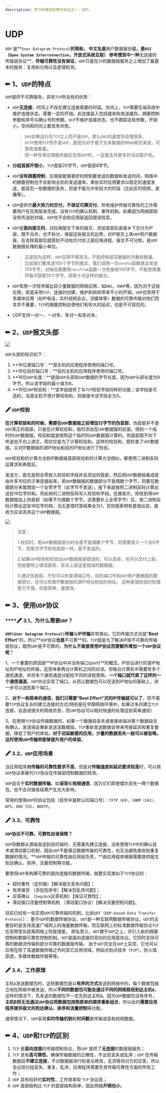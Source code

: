 ```yaml
---
description: 学习传输层的两大协议之一：UDP。
---
```


# UDP

 `UDP` 是**`User Datagram Protocol`**的简称， 中文名是**用户数据报协**议，是`OSI`（`Open System Interconnection`，开放式系统互联） 参考模型中一种**无连接的传输层协议**，**传输可靠性没有保证**。`UDP`只是在`IP`的数据报服务之上增加了最基本的服务：复用和分用以及差错检测。

## ✏ 1、`UDP`的特点

`UDP`提供不可靠服务，具有`TCP`所没有的优势：

* `UDP`**无连接**，时间上不存在建立连接需要的时延。空间上，`TCP`需要在端系统中维护连接状态，需要一定的开销。此连接装入包括接收和发送缓存，拥塞控制参数和序号与确认号的参数。`UCP`不维护连接状态，也不跟踪这些参数，开销小。空间和时间上都具有优势。

  > `DNS`如果运行在`TCP`之上而不是`UDP`，那么`DNS`的速度将会慢很多。  
  > `HTTP`使用`TCP`而不是`UDP`，是因为对于基于文本数据的Web网页来说，可靠性很重要。  
  > 同一种专用应用服务器在支持`UDP`时，一定能支持更多的活动客户机。

* **分组首部开销小**，`TCP`首部20字节，`UDP`首部8字节。
* `UDP`**没有拥塞控制**，应用层能够更好的控制要发送的数据和发送时间，网络中的拥塞控制也不会影响主机的发送速率。某些实时应用要求以稳定的速度发送，能容忍一些数据的丢失，但是不能允许有较大的时延（比如实时视频，直播等）。
* `UDP`提供尽**最大努力的交付，不保证可靠交付**。所有维护传输可靠性的工作需要用户在应用层来完成。没有`TCP`的确认机制、重传机制。如果因为网络原因没有传送到对端，`UDP`也不会给应用层返回错误信息。
* `UDP`是**面向报文的**，对应用层交下来的报文，添加首部后直接乡下交付为IP层，既不合并，也不拆分，保留这些报文的边界。对IP层交上来`UDP`用户数据报，在去除首部后就原封不动地交付给上层应用进程，报文不可分割，是`UDP`数据报处理的最小单位。
* > 正是因为这样，`UDP`显得不够灵活，不能控制读写数据的次数和数量。比如我们要发送100个字节的报文，我们调用一次`sendto`函数就会发送100字节，对端也需要用`recvfrom`函数一次性接收100字节，不能使用循环每次获取10个字节，获取十次这样的做法。
* `UDP`常用一次性传输比较少量数据的网络应用，如`DNS`，`SNMP`等，因为对于这些应用，若是采用`TCP`，连接的创建，维护和拆除带来不小的开销。`UDP`也常用于多媒体应用（如IP电话，实时视频会议，流媒体等）数据的可靠传输对他们而言并不重要，`TCP`的拥塞控制会使他们有较大的延迟，也是不可容忍的。
* UDP支持一对一、一对多、多对一和多对多。

## ✏ **2**、`UDP`报文头部

![](../../.gitbook/assets/20.jpg)

`UDP`头部的标识如下：

1. **16位源端口号：**源主机的应用程序使用的端口号。
2. **16位目的端口号：**目的主机的应用程序使用的端口号。
3. **16位`UDP`长度：**是指`UDP`头部和`UDP`数据的字节长度。因为`UDP`头部长度为8字节，所以该字段的最小值为8。
4. **16位`UDP`校验和：**该字段提供了与`TCP`校验字段同样的功能；该字段是可选的，当源主机不想计算校验和，则直接令该字段全为0。

### 🖋 `UDP`校验

**在计算校验和的时候，需要在`UDP`数据报之前增加12字节的伪首部**，伪首部并不是`UDP`真正的首部。只是在计算校验和，临时添加在`UDP`数据报的前面，得到一个临时的`UDP`数据报。校验和就是按照这个临时的`UDP`数据报计算的。伪首部既不向下传送也不向上递交，而仅仅是为了计算校验和。这样的校验和，既检查了`UDP`数据报，又对IP数据报的源IP地址和目的IP地址进行了检验。

`UDP`校验和的计算方法和IP数据报首部校验和的计算方法相似，都使用二进制反码运算求和再取反。

发送方，首先是把全零放入校验和字段并且添加伪首部，然后把`UDP`数据报看成是由许多16位的子串连接起来，若`UDP`数据报的数据部分不是偶数个字节，则要在数据部分末尾增加一个全零字节（此字节不发送），接下来就按照二进制反码计算出这些16位字的和。将此和的二进制反码写入校验和字段。在接收方，把收到得`UDP`数据报加上伪首部（如果不为偶数个字节，还需要补上全零字节）后，按二进制反码计算出这些16位字的和，当无差错时其结果全为1，否则就表明有差错出现，接收方应该丢弃这个`UDP`数据报。

![](../../.gitbook/assets/84.png)

> 注意： 
>
> 1.校验时，若`UDP`数据报部分的长度不是偶数个字节，则需要填入一个全0字节，但是次字节和伪首部一样，是不发送的。 
>
> 2.如果`UDP`校验和校验出`UDP`数据报是错误的，可以丢弃，也可以交付上层，但是要附上错误报告，告诉上层这是错误的数据报。 
>
> 3.通过伪首部，不仅可以检查源端口号，目的端口号和`UDP`用户数据报的数据部分，还可以检查IP数据报的源IP地址和目的地址。 这种差错检验的检错能力不强，但是简单，速度快。

## ✏ 3、使用`UDP`协议

### \*\*\*\*🖋 3.1、**为什么需要`UDP`？**

**`UDP(User Datagram Protocol)`传输**与**IP传输**非常类似，它的传输方式也是"**Best Effort**"的，所以**`UDP`协议**也是**不可靠**的。`TCP`就是为了解决IP层不可靠的传输层协议，既然`UDP`是不可靠的，**为什么不直接使用IP协议而要额外增加一个`UDP`协议呢**？

1、一个重要的原因是**IP协议中并没有端口\(port\)**的概念。IP协议进行的是IP地址到IP地址的传输，这意味者两台计算机之间的对话。但每台计算机中需要有多个通信通道，并将多个通信通道分配给不同的进程使用。**一个端口就代表了这样的一个通信通道**。`UDP`协议实现了端口，从而让数据包可以在送到IP地址的基础上，进一步可以送到某个端口。

2、**对于一些简单的通信，我们只需要“Best Effort”式的IP传输就可以了**，而不需要`TCP`协议复杂的建立连接的方式\(特别是在早期网络环境中，如果过多的建立`TCP`连接，会造成很大的网络负担，而`UDP`协议可以相对快速的处理这些简单通信）

3、在使用`TCP`协议传输数据时，如果一个数据段丢失或者接收端对某个数据段没有确认，发送端会重新发送该数据段。`TCP`重新发送数据会带来传输延迟和重复数据，降低了用户的体验。**对于迟延敏感的应用，少量的数据丢失一般可以被忽略，这时使用`UDP`传输将能够提升用户的体验**。

### 🖋 3.2、**`UDP`应用场景**

当应用程序**对传输的可靠性要求不高**，但是对**传输速度和延迟要求较高**时，可以用`UDP`协议来替代`TCP`协议在传输层控制数据的转发。

`UDP`适合于**实时数据传输**，如**语音**和**视频通信**，因为它们即使偶尔丢失一两个数据包，也不会对接收结果产生太大影响。

常用的使用`UDP`的协议包括（括号中是默认的端口号）：`TFTP（69）`、`SNMP（161）`、`NFS`、`DNS（53）`、`BOOTP`。

### 🖋 3.3、**可靠性**

**`UDP`协议不可靠，可靠性由谁保障？**

`UDP`将数据从源端发送到目的端时，无需事先建立连接，没有使用`TCP`中的确认技术或滑动窗口机制，因此`UDP`不能保证数据传输的可靠性，也无法避免接收到重复数据的情况。**`UDP`传输的可靠性由应用层负责，**由应用程序根据需要提供报文到达确认、排序、流量控制等功能。

要使用`UDP`来构建可靠的面向连接的数据传输，就要实现类似于`TCP`协议的：

* 超时重传（定时器）【解决报文丢失问题】；
* 有序接受 （添加包序号）【解决包乱序问题】；
* 应答确认 （`Seq/Ack`应答机制）【保证可靠性】；
* 滑动窗口流量控制等机制 （滑动窗口协议）【解决流量控制问题】。

目前已经有一些实现`UDP`可靠传输的机制，比如`UDT`（`UDP-based Data Transfer Protocol`）： 基于`UDP`的数据传输协议，`UDT`是一种互联网数据传输协议。`UDT`的主要目的是支持高速广域网上的海量数据传输，而互联网上的标准数据传输协议`TCP`在高带宽长距离网络上性能很差。 顾名思义，`UDT`建于`UDP`之上，并引入新的拥塞控制和数据可靠性控制机制。`UDT`是面向连接的双向的应用层协议。它同时支持可靠的数据流传输和部分可靠的数据报传输。 由于`UDT`完全在`UDP`上实现，它也可以应用在除了高速数据传输之外的其它应用领域，例如点到点技术（`P2P`），防火墙穿透，多媒体数据传输等等。

### 🖋 **3.4、工作原理**

主机`A`发送数据包时，这些数据包是以**有序的方式**发送到网络中的，每个数据包独立地在网络中被发送，所以**不同的数据包可能会通过不同的网络路径到达主机`B`**。这样的情况下，先发送的数据包不一定先到达主机`B`。因为`UDP`数据包没有序号，**主机B将无法通过`UDP`协议将数据包按照原来的顺序重新组合**，所以此时**需要应用程序提供报文的到达确认、排序和流量控制**等功能。

通常情况下，`UDP`采用**实时传输机制**和**时间戳**来传输语音和视频数据。

## ✏  **4、`UDP`和`TCP`的区别**

1. `TCP` 是**面向连接**的传输控制协议，而`UDP` 提供了**无连接**的数据报服务；
2. `TCP` 具有**高可靠性**，确保传输数据的正确性，不出现丢失或乱序；`UDP` 在传输数据前**不建立连接**，不对数据报进行检查与修改，无须等待对方的应答，所以会出现分组丢失、重复、乱序，应用程序需要负责传输可靠性方面的所有工作；
3. `UDP` 具有较好的**实时性**，工作效率较 `TCP` 协议高；
4. `UDP` 首部结构比 `TCP` 的首部结构简单，因此网络**开销也小**。







